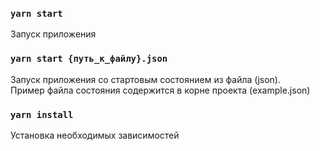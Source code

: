 ### `yarn start`

Запуск приложения

### `yarn start {путь_к_файлу}.json`

Запуск приложения со стартовым состоянием из файла (json).  
Пример файла состояния содержится в корне проекта (example.json)

### `yarn install`

Установка необходимых зависимостей

